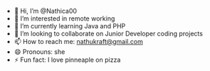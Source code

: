 - 👋 Hi, I’m @Nathica00
- 👀 I’m interested in remote working
- 🌱 I’m currently learning Java and PHP
- 💞️ I’m looking to collaborate on Junior Developer coding projects
- 📫 How to reach me: nathukraft@gmail.com
- 😄 Pronouns: she
- ⚡ Fun fact: I love pinneaple on pizza

<!---
Nathica00/Nathica00 is a ✨ special ✨ repository because its `README.md` (this file) appears on your GitHub profile.
You can click the Preview link to take a look at your changes.
--->
